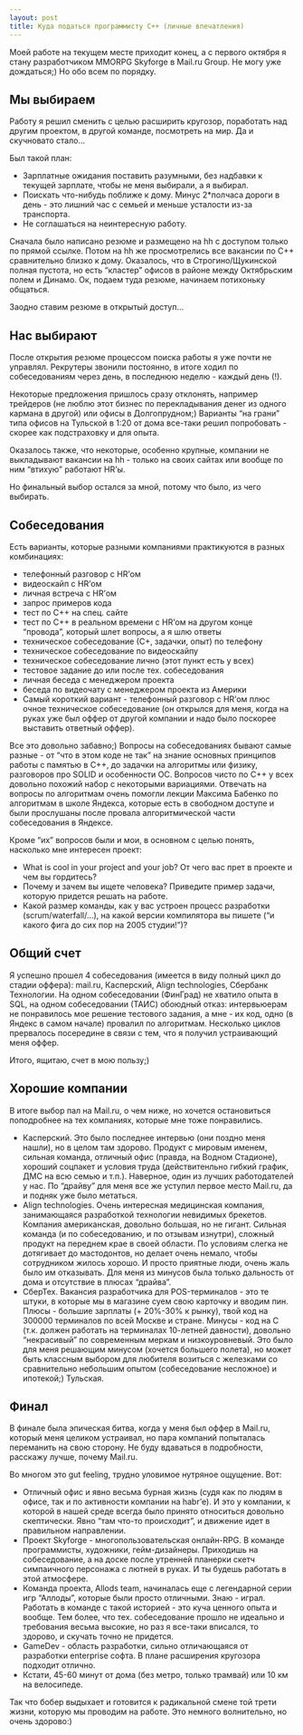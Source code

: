 ```yaml
---
layout: post
title: Куда податься программисту С++ (личные впечатления)
---
```

Моей работе на текущем месте приходит конец, а с первого октября я стану разработчиком MMORPG Skyforge в Mail.ru Group. Не могу уже дождаться;)
Но обо всем по порядку.

Мы выбираем
----

Работу я решил сменить с целью расширить кругозор, поработать над другим проектом, в другой команде, посмотреть на мир. Да и скучновато стало…

Был такой план:

* Зарплатные ожидания поставить разумными, без надбавки к текущей зарплате, чтобы не меня выбирали, а я выбирал.
* Поискать что-нибудь поближе к дому. Минус 2*полчаса дороги в день - это лишний час с семьей и меньше усталости из-за транспорта.
* Не соглашаться на неинтересную работу.

<!--more-->

Сначала было написано резюме и размещено на hh с доступом только по прямой ссылке. Потом на hh же просмотрелись все вакансии по С++ сравнительно близко к дому. Оказалось, что в Строгино/Щукинской полная пустота, но есть “кластер” офисов в районе между Октябрьским полем и Динамо. Ок, подаем туда резюме, начинаем потихоньку общаться.

Заодно ставим резюме в открытый доступ…

Нас выбирают
----

После открытия резюме процессом поиска работы я уже почти не управлял. Рекрутеры звонили постоянно, в итоге ходил по собеседованиям через день, в последнюю неделю - каждый день (!).

Некоторые предложения пришлось сразу отклонять, например трейдеров (не люблю этот бизнес по перекладывания денег из одного кармана в другой) или офисы в Долгопрудном;) Варианты “на грани” типа офисов на Тульской в 1:20 от дома все-таки решил попробовать - скорее как подстраховку и для опыта.

Оказалось также, что некоторые, особенно крупные, компании не выкладывают вакансии на hh - только на своих сайтах или вообще по ним “втихую” работают HR’ы.

Но финальный выбор остался за мной, потому что было, из чего выбирать.

Собеседования
----

Есть варианты, которые разными компаниями практикуются в разных комбинациях:

* телефонный разговор с HR’ом
* видеоскайп с HR’ом
* личная встреча с HR’ом
* запрос примеров кода
* тест по С++ на спец. сайте
* тест по С++ в реальном времени с HR’ом на другом конце “провода”, который шлет вопросы, а я шлю ответы
* техническое собеседование (С+, задачки, опыт) по телефону
* техническое собеседование по видеоскайпу
* техническое собеседование лично (этот пункт есть у всех)
* тестовое задание до или после тех. собеседования
* личная беседа с менеджером проекта
* беседа по видеочату с менеджером проекта из Америки
* Самый короткий вариант - телефонный разговор с HR’ом плюс очное техническое собеседование (он открылся для меня, когда на руках уже был оффер от другой компании и надо было поскорее выставить ответный оффер).

Все это довольно забавно;) Вопросы на собеседованиях бывают самые разные - от “что в этом коде не так” на знание основных принципов работы с памятью в С++, до задачки на алгоритмы или физику, разговоров про SOLID и особенности ОС. Вопросов чисто по С++ у всех довольно похожий набор с некоторыми вариациями. Отвечать на вопросы по алгоритмам очень помогли лекции Максима Бабенко по алгоритмам в школе Яндекса, которые есть в свободном доступе и были прослушаны после провала алгоритмической части собеседования в Яндексе.

Кроме “их” вопросов были и мои, в основном с целью понять, насколько мне интересен проект:

* What is cool in your project and your job? От чего вас прет в проекте и чем вы гордитесь?
* Почему и зачем вы ищете человека? Приведите пример задачи, которую придется решать на работе.
* Какой размер команды, как у вас устроен процесс разработки (scrum/waterfall/…), на какой версии компилятора вы пишете (“и какого фига до сих пор на 2005 студии!”)?

Общий счет
----

Я успешно прошел 4 собеседования (имеется в виду полный цикл до стадии оффера): mail.ru, Касперский, Align technologies, Сбербанк Технологии. 
На одном собеседовании (ФинГрад) не хватило опыта в SQL, на одном собеседовании (ТАИС) обоюдный отказ: интервьюерам не понравилось мое решение тестового задания, а мне - их код, одно (в Яндекс в самом начале) провалил по алгоритмам. 
Несколько циклов прервалось посередине в связи с тем, что я получил устраивающий меня оффер.

Итого, ящитаю, счет в мою пользу;)

Хорошие компании
----

В итоге выбор пал на Mail.ru, о чем ниже, но
хочется остановиться поподробнее на тех компаниях, которые мне тоже понравились.

* Касперский. Это было последнее интервью (они поздно меня нашли), но в целом там здорово. Продукт с мировым именем, сильная команда, отличный офис (правда, на Водном Стадионе), хороший соцпакет и условия труда (действитенльно гибкий график, ДМС на всю семью и т.п.). Наверное, один из лучших работодателей у нас. По “драйву” для меня все же уступил первое место Mail.ru, да и подняк уже было метаться.
* Align technologies. Очень интересная медицинская компания, занимающаяся разработкой технологии невидимых брекетов. Компания американская, довольно большая, но не гигант. Сильная команда (и по собеседованию, и по отзывам изнутри), сложный продукт на переднем крае в своей области. По условиям слегка не дотягивает до мастодонтов, но делает очень немало, чтобы сотрудником жилось хорошо. И просто приятные люди, очень жаль было им отказывать. Для меня из минусов была только дальность от дома и отсутствие в плюсах “драйва”.
* СберТех. Вакансия разработчика для POS-терминалов - это те штуки, в которые мы в магазине суем свою карточку и вводим пин. Плюсы - большие зарплаты (+ 20%-30% к рынку), твой код на 300000 терминалов по всей Москве и стране. Минусы - код на С (т.к. должен работать на терминалах 10-летней давности), довольно “некрасивый” по современным меркам и низкоуровневый. Это было для меня решающим минусом (хочется большего полета), но может быть классным выбором для любителя возиться с железками со сравнительно небольшим опытом (собеседование несложное) и ипотекой;) Тульская.

Финал
----

В финале была эпическая битва, когда у меня был оффер в Mail.ru, который меня целиком устраивал, но пара компаний попыталась переманить на свою сторону. Не буду вдаваться в подробности, расскажу лучше, почему Mail.ru.

Во многом это gut feeling, трудно уловимое нутряное ощущение. Вот:

* Отличный офис и явно весьма бурная жизнь (судя как по людям в офисе, так и по активности компании на habr’е). И это у компании, к которой в нашей среде всегда было принято относиться довольно скептически. Явно “там что-то происходит”, и движение идет в правильном направлении.
* Проект Skyforge - многопользовательская онлайн-RPG. В команде программисты, художники, гейм-дизайнеры. Приходишь на собеседование, а на доске после утренней планерки скетч симпаичного персонажа с лютней в руках. И ты будешь работать в этой атмосфере.
* Команда проекта, Allods team, начиналась еще с легендарной серии игр “Аллоды”, которые были просто отличными. Знаю - играл. Работать в команде с такой историей - это куча ценного опыта и вообще. Тем более, что тех. собеседование прошло не идеально и требования весьма высокие, но раз я все-таки вписался, то здорово, и скучать точно не придется.
* GameDev - область разработки, сильно отличающаяся от разработки enterprise софта. В плане расширения кругозора подходит отлично.
* Кстати, 45-60 минут от дома (без метро, только трамвай) или 10 км на велосипеде.

Так что бобер выдыхает и готовится к радикальной смене той трети жизни, которую мы проводим на работе. Это немного волнительно, но очень здорово:)